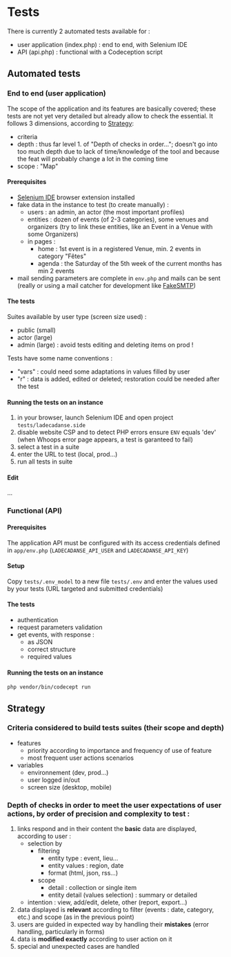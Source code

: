 # Tests

There is currently 2 automated tests available for :
- user application (index.php) : end to end, with Selenium IDE
- API (api.php) : functional with a Codeception script

## Automated tests

### End to end (user application)

The scope of the application and its features are basically covered; these tests are not yet very detailed but already allow to check the essential. It follows 3 dimensions, according to [Strategy](#Strategy):
- criteria
- depth : thus far level 1. of "Depth of checks in order..."; doesn't go into too much depth due to lack of time/knowledge of the tool and because the feat will probably change a lot in the coming time
- scope : "Map"

#### Prerequisites

- [Selenium IDE](https://www.selenium.dev/selenium-ide/) browser extension installed
- fake data in the instance to test (to create manually) :
    - users : an admin, an actor (the most important profiles)
    - entities : dozen of events (of 2-3 categories), some venues and organizers (try to link these entities, like an Event in a Venue with some Organizers)
    - in pages :
        - home : 1st event is in a registered Venue, min. 2 events in category "Fêtes"
        - agenda : the Saturday of the 5th week of the current months has min 2 events
- mail sending parameters are complete in `env.php` and mails can be sent (really or using a mail catcher for development like [FakeSMTP](https://nilhcem.com/FakeSMTP/))

#### The tests

Suites available by user type (screen size used) :
- public (small)
- actor (large)
- admin (large) : avoid tests editing and deleting items on prod !

Tests have some name conventions :
- "vars" : could need some adaptations in values filled by user
- "r" : data is added, edited or deleted; restoration could be needed after the test

#### Running the tests on an instance

1. in your browser, launch Selenium IDE and open project `tests/ladecadanse.side`
2. disable website CSP and to detect PHP errors ensure `ENV` equals 'dev' (when Whoops error page appears, a test is garanteed to fail)
3. select a test in a suite
4. enter the URL to test (local, prod...)
5. run all tests in suite

#### Edit
...

### Functional (API)

#### Prerequisites

The application API must be configured with its access credentials defined in `app/env.php` (`LADECADANSE_API_USER` and `LADECADANSE_API_KEY`)

#### Setup

Copy `tests/.env_model` to a new file `tests/.env` and enter the values used by your tests (URL targeted and submitted credentials)

#### The tests

- authentication
- request parameters validation
- get events, with response :
    - as JSON
    - correct structure
    - required values

#### Running the tests on an instance

`php vendor/bin/codecept run`

## Strategy

### Criteria considered to build tests suites (their scope and depth)

- features
    - priority according to importance and frequency of use of feature
    - most frequent user actions scenarios
- variables
    - environnement (dev, prod...)
    - user logged in/out
    - screen size (desktop, mobile)

### Depth of checks in order to meet the user expectations of user actions, by order of precision and complexity to test :

1. links respond and in their content the **basic** data are displayed, according to user :
    - selection by
        - filtering
            - entity type : event, lieu...
            - entity values : region, date
            - format (html, json, rss...)
        - scope
            - detail : collection or single item
            - entity detail (values selection) : summary or detailed
    - intention : view, add/edit, delete, other (report, export...)
1. data displayed is **relevant** according to filter (events : date, category, etc.) and scope (as in the previous point)
1. users are guided in expected way by handling their **mistakes** (error handling, particularly in forms)
1. data is **modified exactly** according to user action on it
1. special and unexpected cases are handled

